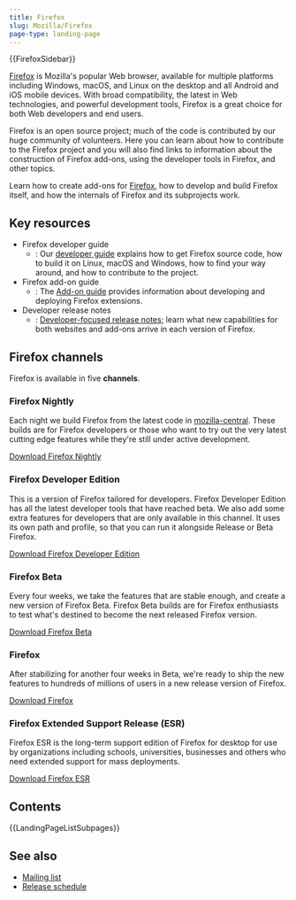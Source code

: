 ```yaml
---
title: Firefox
slug: Mozilla/Firefox
page-type: landing-page
---
```


{{FirefoxSidebar}}

[Firefox](https://www.mozilla.org/en-US/firefox/) is Mozilla's popular Web browser, available for multiple platforms including Windows, macOS, and Linux on the desktop and all Android and iOS mobile devices. With broad compatibility, the latest in Web technologies, and powerful development tools, Firefox is a great choice for both Web developers and end users.

Firefox is an open source project; much of the code is contributed by our huge community of volunteers. Here you can learn about how to contribute to the Firefox project and you will also find links to information about the construction of Firefox add-ons, using the developer tools in Firefox, and other topics.

Learn how to create add-ons for [Firefox](https://www.mozilla.org/en-US/firefox/), how to develop and build Firefox itself, and how the internals of Firefox and its subprojects work.

## Key resources

- Firefox developer guide
  - : Our [developer guide](https://firefox-source-docs.mozilla.org/contributing/index.html) explains how to get Firefox source code, how to build it on Linux, macOS and Windows, how to find your way around, and how to contribute to the project.
- Firefox add-on guide
  - : The [Add-on guide](/en-US/docs/Mozilla/Add-ons) provides information about developing and deploying Firefox extensions.
- Developer release notes
  - : [Developer-focused release notes](/en-US/docs/Mozilla/Firefox/Releases); learn what new capabilities for both websites and add-ons arrive in each version of Firefox.

## Firefox channels

Firefox is available in five **channels**.

### Firefox Nightly

Each night we build Firefox from the latest code in [mozilla-central](https://hg.mozilla.org/mozilla-central/). These builds are for Firefox developers or those who want to try out the very latest cutting edge features while they're still under active development.

[Download Firefox Nightly](https://www.mozilla.org/en-US/firefox/channel/desktop/#nightly)

### Firefox Developer Edition

This is a version of Firefox tailored for developers. Firefox Developer Edition has all the latest developer tools that have reached beta. We also add some extra features for developers that are only available in this channel. It uses its own path and profile, so that you can run it alongside Release or Beta Firefox.

[Download Firefox Developer Edition](https://www.mozilla.org/en-US/firefox/developer/)

### Firefox Beta

Every four weeks, we take the features that are stable enough, and create a new version of Firefox Beta. Firefox Beta builds are for Firefox enthusiasts to test what's destined to become the next released Firefox version.

[Download Firefox Beta](https://www.mozilla.org/en-US/firefox/channel/#beta)

### Firefox

After stabilizing for another four weeks in Beta, we're ready to ship the new features to hundreds of millions of users in a new release version of Firefox.

[Download Firefox](https://www.mozilla.org/en-US/firefox/new/)

### Firefox Extended Support Release (ESR)

Firefox ESR is the long-term support edition of Firefox for desktop for use by organizations including schools, universities, businesses and others who need extended support for mass deployments.

[Download Firefox ESR](https://www.mozilla.org/en-US/firefox/all/#product-desktop-esr)

## Contents

{{LandingPageListSubpages}}

## See also

- [Mailing list](https://groups.google.com/a/mozilla.org/g/firefox-dev)
- [Release schedule](https://whattrainisitnow.com/calendar/)
